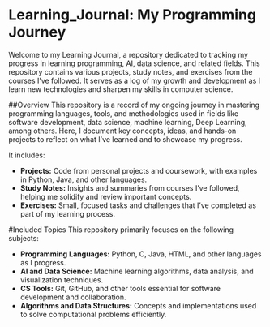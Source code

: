 # Learning_Journal: My Programming Journey
Welcome to my Learning Journal, a repository dedicated to tracking my progress in learning programming, AI, data science, and related fields. This repository contains various projects, study notes, and exercises from the courses I’ve followed. It serves as a log of my growth and development as I learn new technologies and sharpen my skills in computer science.

##Overview
This repository is a record of my ongoing journey in mastering programming languages, tools, and methodologies used in fields like software development, data science, machine learning, Deep Learning, among others. Here, I document key concepts, ideas, and hands-on projects to reflect on what I’ve learned and to showcase my progress.

It includes:

- **Projects:** Code from personal projects and coursework, with examples in Python, Java, and other languages.
- **Study Notes:** Insights and summaries from courses I’ve followed, helping me solidify and review important concepts.
- **Exercises:** Small, focused tasks and challenges that I’ve completed as part of my learning process.

#Included Topics
This repository primarily focuses on the following subjects:

- **Programming Languages:** Python, C, Java, HTML, and other languages as I progress.
- **AI and Data Science:** Machine learning algorithms, data analysis, and visualization techniques.
- **CS Tools:** Git, GitHub, and other tools essential for software development and collaboration.
- **Algorithms and Data Structures:** Concepts and implementations used to solve computational problems efficiently.
